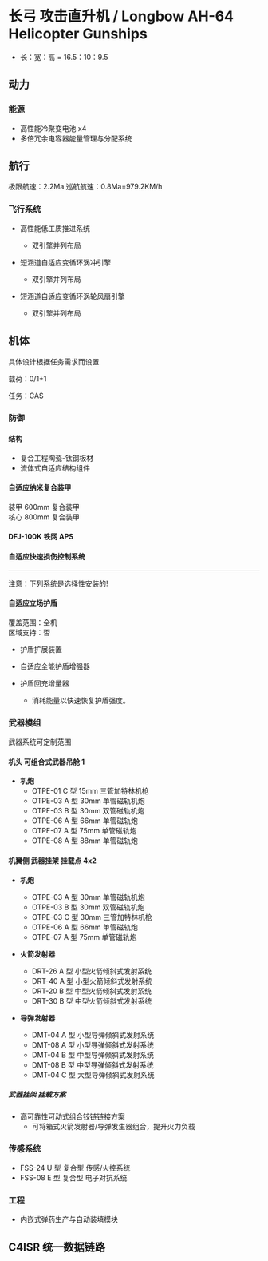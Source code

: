 # 长弓 攻击直升机 / Longbow AH-64 Helicopter Gunships

- 长：宽：高 = 16.5：10：9.5

## 动力

### 能源

- 高性能冷聚变电池 x4
- 多倍冗余电容器能量管理与分配系统

## 航行

极限航速：2.2Ma
巡航航速：0.8Ma=979.2KM/h

### 飞行系统

- 高性能低工质推进系统
  - 双引擎并列布局

- 短涵道自适应变循环涡冲引擎
  - 双引擎并列布局

- 短涵道自适应变循环涡轮风扇引擎
  - 双引擎并列布局

## 机体

具体设计根据任务需求而设置

载荷：0/1+1

任务：CAS

### 防御

#### 结构

- 复合工程陶瓷-钛钢板材
- 流体式自适应结构组件

#### 自适应纳米复合装甲

装甲 600mm 复合装甲  
核心 800mm 复合装甲

#### DFJ-100K 铁网 APS

#### 自适应快速损伤控制系统

---

注意：下列系统是选择性安装的!

#### 自适应立场护盾

覆盖范围：全机  
区域支持：否

- 护盾扩展装置

- 自适应全能护盾增强器

- 护盾回充增量器
  - 消耗能量以快速恢复护盾强度。

### 武器模组

武器系统可定制范围

#### 机头 可组合式武器吊舱 1

- **机炮**
  - OTPE-01 C 型 15mm 三管加特林机枪
  - OTPE-03 A 型 30mm 单管磁轨机炮
  - OTPE-03 B 型 30mm 双管磁轨机炮
  - OTPE-06 A 型 66mm 单管磁轨炮
  - OTPE-07 A 型 75mm 单管磁轨炮
  - OTPE-08 A 型 88mm 单管磁轨炮

#### 机翼侧 武器挂架 挂载点 4x2

- **机炮**
  - OTPE-03 A 型 30mm 单管磁轨机炮
  - OTPE-03 B 型 30mm 双管磁轨机炮
  - OTPE-03 C 型 30mm 三管加特林机枪
  - OTPE-06 A 型 66mm 单管磁轨炮
  - OTPE-07 A 型 75mm 单管磁轨炮

- **火箭发射器**

  - DRT-26 A 型 小型火箭倾斜式发射系统
  - DRT-40 A 型 小型火箭倾斜式发射系统
  - DRT-20 B 型 中型火箭倾斜式发射系统
  - DRT-30 B 型 中型火箭倾斜式发射系统

- **导弹发射器**
  - DMT-04 A 型 小型导弹倾斜式发射系统
  - DMT-08 A 型 小型导弹倾斜式发射系统
  - DMT-04 B 型 中型导弹倾斜式发射系统
  - DMT-08 B 型 中型导弹倾斜式发射系统
  - DMT-04 C 型 大型导弹倾斜式发射系统

##### 武器挂架 挂载方案

- 高可靠性可动式组合铰链链接方案
  - 可将箱式火箭发射器/导弹发生器组合，提升火力负载

### 传感系统

- FSS-24 U 型 复合型 传感/火控系统
- FSS-08 E 型 复合型 电子对抗系统

### 工程

- 内嵌式弹药生产与自动装填模块

## C4ISR 统一数据链路
